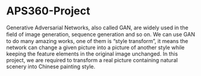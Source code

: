 # APS360-Project
Generative Adversarial Networks, also called GAN, are widely used in the ﬁeld of image generation, sequence generation and so on. We can use GAN to do many amazing works, one of them is “style transform”, it means the network can change a given picture into a picture of another style while keeping the feature elements in the original image unchanged. In this project, we are required to transform a real picture containing natural scenery into Chinese painting style.
